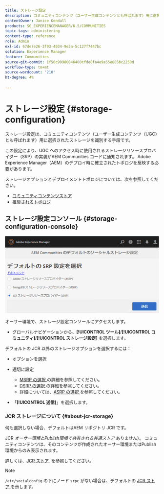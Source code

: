 ```yaml
---
title: ストレージ設定
description: コミュニティコンテンツ（ユーザー生成コンテンツとも呼ばれます）用に選択されたストレージを識別する手段としてのストレージ設定コンソールについて説明します。
contentOwner: Janice Kendall
products: SG_EXPERIENCEMANAGER/6.5/COMMUNITIES
topic-tags: administering
content-type: reference
role: Admin
exl-id: 67de7e26-3f93-4034-9e3a-5c127f7447bc
solution: Experience Manager
feature: Communities
source-git-commit: 1f56c99980846400cfde8fa4e9a55e885bc2258d
workflow-type: tm+mt
source-wordcount: '210'
ht-degree: 4%

---
```


# ストレージ設定 {#storage-configuration}

ストレージ設定は、コミュニティコンテンツ（ユーザー生成コンテンツ（UGC）とも呼ばれます）用に選択されたストレージを識別する手段です。

この設定により、UGC へのアクセス時に使用されるストレージリソースプロバイダー（SRP）の実装がAEM Communities コードに通知されます。 Adobe Experience Manager（AEM）のデプロイ時に確立されたトポロジを反映する必要があります。

ストレージオプションとデプロイメントトポロジについては、次を参照してください。

* [コミュニティコンテンツストア](working-with-srp.md)
* [推奨されるトポロジ](topologies.md)

## ストレージ設定コンソール {#storage-configuration-console}

![jsrp-configuration](assets/jsrp-configuration.png)

オーサー環境で、ストレージ設定コンソールにアクセスします。

* グローバルナビゲーションから、**[!UICONTROL ツール]**/**[!UICONTROL コミュニティ]**/**[!UICONTROL ストレージ設定]** を選択します。

デフォルトの JCR 以外のストレージオプションを選択するには：

* オプションを選択
* 適切に設定

   * [MSRP の選択 &#x200B;](msrp.md#select-msrp) の詳細を参照してください。
   * [DSRP の選択 &#x200B;](dsrp.md#select-dsrp) の詳細を参照してください。
   * 詳細については、[ASRP の選択 &#x200B;](asrp.md#select-asrp) を参照してください。

* 「**[!UICONTROL 送信]**」を選択します。

### JCR ストレージについて {#about-jcr-storage}

何も選択しない場合、デフォルトはAEM リポジトリ JCR です。

JCR *オーサー環境とPublish環境で共有される共通ストア* ありません）。 コミュニティコンテンツは、そのコンテンツが作成されたオーサー環境またはPublish環境からのみ表示されます。

詳しくは、[JCR ストア &#x200B;](jsrp.md) を参照してください。

>[!NOTE]
>
>`/etc/socialconfig` の下にノード `srpc` がない場合は、デフォルトの [JCR ストア &#x200B;](jsrp.md) を示します。
